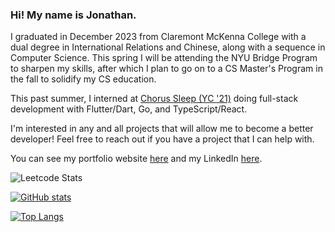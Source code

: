 ### Hi! My name is Jonathan.

I graduated in December 2023 from Claremont
            McKenna College with a dual degree in International Relations and
            Chinese, along with a sequence in Computer Science. This spring I
            will be attending the NYU Bridge Program to sharpen my skills, after
            which I plan to go on to a CS Master's Program in the fall to
            solidify my CS education.


This past summer, I interned at [Chorus Sleep (YC '21)](https://www.chorussleep.com/) doing full-stack development with Flutter/Dart, Go, and TypeScript/React.

I'm interested in any and all projects that will allow me to become a better developer! Feel free to reach out if you have a project that I can help with.

You can see my portfolio website [here](http://jbecker.me) and my LinkedIn [here](https://www.linkedin.com/in/jonathan-becker-593069238/).

![Leetcode Stats](https://leetcard.jacoblin.cool/qiannianchong7)

[![GitHub stats](https://github-readme-stats.vercel.app/api?username=jbecker7)](https://github.com/jbecker7/github-readme-stats)

[![Top Langs](https://github-readme-stats.vercel.app/api/top-langs/?username=jbecker7&hide=css,html,assembly,scilab,astro)](https://github.com/jbecker7/github-readme-stats)

